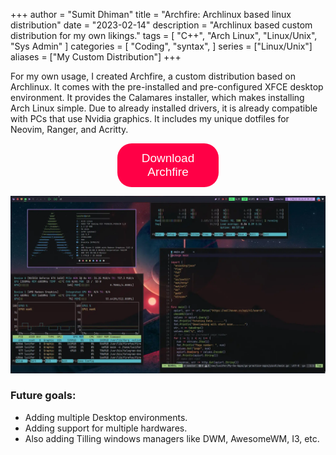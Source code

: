 +++
author = "Sumit Dhiman"
title = "Archfire: Archlinux based linux distribution"
date = "2023-02-14"
description = "Archlinux based custom distribution for my own likings."
tags = [
    "C++",
    "Arch Linux",
    "Linux/Unix",
    "Sys Admin"
]
categories = [
    "Coding",
    "syntax",
]
series = ["Linux/Unix"]
aliases = ["My Custom Distribution"]
+++

For my own usage, I created Archfire, a custom distribution based on Archlinux.
It comes with the pre-installed and pre-configured XFCE desktop environment.
It provides the Calamares installer, which makes installing Arch Linux simple.
Due to already installed drivers, it is already compatible with PCs that use Nvidia graphics.
It includes my unique dotfiles for Neovim, Ranger, and Acritty. 

<a href="https://archfire.sourceforge.net" target="_blank"><button style="
padding: 13px;
  padding-right: 13px;
  padding-left: 13px;
font-size: 19px;
background-color: #ff0046;
border: 0px;
border-radius: 23px;
color: white;
padding-left: 21px;
padding-right: 21px;
  margin-left: 34%;
  margin-right: 34%;
}
">Download Archfire</button></a>

![Archfire image](./bg.webp) 

### Future goals:
- Adding  multiple Desktop environments.
- Adding support for multiple hardwares.
- Also adding Tilling windows managers like DWM, AwesomeWM, I3, etc.
